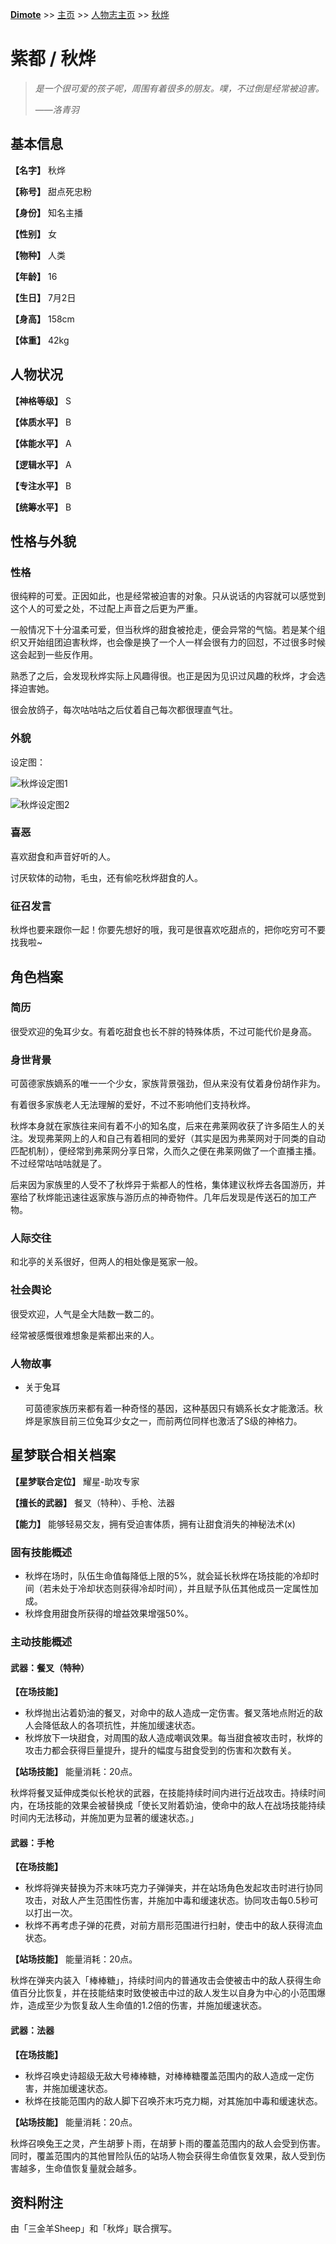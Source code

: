 **[Dimote](https://dimote.top)** >> [主页](../../index.md) >> [人物志主页](index.md) >> [秋烨](qiuye.md)

# 紫都 / 秋烨

> *是一个很可爱的孩子呢，周围有着很多的朋友。噗，不过倒是经常被迫害。*
>
> ——*洛青羽*

## 基本信息

**【名字】** 秋烨

**【称号】** 甜点死忠粉

**【身份】** 知名主播

**【性别】** 女

**【物种】** 人类

**【年龄】** 16

**【生日】** 7月2日

**【身高】** 158cm

**【体重】** 42kg

## 人物状况

**【神格等级】** S

**【体质水平】** B

**【体能水平】** A

**【逻辑水平】** A

**【专注水平】** B

**【统筹水平】** B

## 性格与外貌

### 性格

很纯粹的可爱。正因如此，也是经常被迫害的对象。只从说话的内容就可以感觉到这个人的可爱之处，不过配上声音之后更为严重。

一般情况下十分温柔可爱，但当秋烨的甜食被抢走，便会异常的气恼。若是某个组织又开始组团迫害秋烨，也会像是换了一个人一样会很有力的回怼，不过很多时候这会起到一些反作用。

熟悉了之后，会发现秋烨实际上风趣得很。也正是因为见识过风趣的秋烨，才会选择迫害她。

很会放鸽子，每次咕咕咕之后仗着自己每次都很理直气壮。

### 外貌

设定图：

![秋烨设定图1](../../image/qiuye_1.jpg)

![秋烨设定图2](../../image/qiuye_2.jpg)

### 喜恶

喜欢甜食和声音好听的人。

讨厌软体的动物，毛虫，还有偷吃秋烨甜食的人。

### 征召发言

秋烨也要来跟你一起！你要先想好的哦，我可是很喜欢吃甜点的，把你吃穷可不要找我啦~

## 角色档案

### 简历

很受欢迎的兔耳少女。有着吃甜食也长不胖的特殊体质，不过可能代价是身高。

### 身世背景

可茵德家族嫡系的唯一一个少女，家族背景强劲，但从来没有仗着身份胡作非为。

有着很多家族老人无法理解的爱好，不过不影响他们支持秋烨。

秋烨本身就在家族往来间有着不小的知名度，后来在弗莱网收获了许多陌生人的关注。发现弗莱网上的人和自己有着相同的爱好（其实是因为弗莱网对于同类的自动匹配机制），便经常到弗莱网分享日常，久而久之便在弗莱网做了一个直播主播。不过经常咕咕咕就是了。

后来因为家族里的人受不了秋烨异于紫都人的性格，集体建议秋烨去各国游历，并塞给了秋烨能迅速往返家族与游历点的神奇物件。几年后发现是传送石的加工产物。

### 人际交往

和北亭的关系很好，但两人的相处像是冤家一般。

### 社会舆论

很受欢迎，人气是全大陆数一数二的。

经常被感慨很难想象是紫都出来的人。

### 人物故事

- 关于兔耳

    可茵德家族历来都有着一种奇怪的基因，这种基因只有嫡系长女才能激活。秋烨是家族目前三位兔耳少女之一，而前两位同样也激活了S级的神格力。

## 星梦联合相关档案

**【星梦联合定位】** 耀星-助攻专家

**【擅长的武器】** 餐叉（特种）、手枪、法器

**【能力】** 能够轻易交友，拥有受迫害体质，拥有让甜食消失的神秘法术(x)

### 固有技能概述

- 秋烨在场时，队伍生命值每降低上限的5%，就会延长秋烨在场技能的冷却时间（若未处于冷却状态则获得冷却时间），并且赋予队伍其他成员一定属性加成。
- 秋烨食用甜食所获得的增益效果增强50%。

### 主动技能概述

#### 武器：餐叉（特种）

**【在场技能】**

- 秋烨抛出沾着奶油的餐叉，对命中的敌人造成一定伤害。餐叉落地点附近的敌人会降低敌人的各项抗性，并施加缓速状态。
- 秋烨放下一块甜食，对周围的敌人造成嘲讽效果。每当甜食被攻击时，秋烨的攻击力都会获得巨量提升，提升的幅度与甜食受到的伤害和次数有关。

**【站场技能】** 能量消耗：20点。

秋烨将餐叉延伸成类似长枪状的武器，在技能持续时间内进行近战攻击。持续时间内，在场技能的效果会被替换成「使长叉附着奶油，使命中的敌人在战场技能持续时间内无法移动，并施加更为显著的缓速状态。」

#### 武器：手枪

**【在场技能】**

- 秋烨将弹夹替换为芥末味巧克力子弹弹夹，并在站场角色发起攻击时进行协同攻击，对敌人产生范围性伤害，并施加中毒和缓速状态。协同攻击每0.5秒可以打出一次。
- 秋烨不再考虑子弹的花费，对前方扇形范围进行扫射，使击中的敌人获得流血状态。

**【站场技能】** 能量消耗：20点。

秋烨在弹夹内装入「棒棒糖」，持续时间内的普通攻击会使被击中的敌人获得生命值百分比恢复，并在技能结束时致使被击中过的敌人发生以自身为中心的小范围爆炸，造成至少为恢复敌人生命值的1.2倍的伤害，并施加缓速状态。

#### 武器：法器

**【在场技能】**

- 秋烨召唤史诗超级无敌大号棒棒糖，对棒棒糖覆盖范围内的敌人造成一定伤害，并施加缓速状态。
- 秋烨在技能范围内的敌人脚下召唤芥末巧克力糊，对其施加中毒和缓速状态。

**【站场技能】** 能量消耗：20点。

秋烨召唤兔王之灵，产生胡萝卜雨，在胡萝卜雨的覆盖范围内的敌人会受到伤害。同时，覆盖范围内的其他冒险队伍的站场人物会获得生命值恢复效果，敌人受到伤害越多，生命值恢复量就会越多。

## 资料附注

由「三金羊Sheep」和「秋烨」联合撰写。
